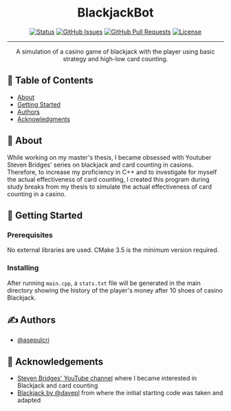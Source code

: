 <h1 align="center">BlackjackBot</h1>

<div align="center">

[![Status](https://img.shields.io/badge/status-active-success.svg)]()
[![GitHub Issues](https://img.shields.io/github/issues/asepulcri/BlackjackBot.svg)](https://github.com/asepulcri/BlackjackBot/issues)
[![GitHub Pull Requests](https://img.shields.io/github/issues-pr/asepulcri/BlackjackBot.svg)](https://github.com/asepulcri/BlackjackBot/pulls)
[![License](https://img.shields.io/badge/license-MIT-blue.svg)](/LICENSE)

</div>

---

<p align="center"> A simulation of a casino game of blackjack with the player using basic strategy and high-low card counting.
    <br> 
</p>

## 📝 Table of Contents

- [About](#about)
- [Getting Started](#getting_started)
- [Authors](#authors)
- [Acknowledgments](#acknowledgement)

## 🧐 About <a name = "about"></a>

While working on my master's thesis, I became obsessed with Youtuber Steven Bridges' series on blackjack and card counting in casions. Therefore, to increase my proficiency in C++ and to investigate for myself the actual effectiveness of card counting, I created this program during study breaks from my thesis to simulate the actual effectiveness of card counting in a casino.

## 🏁 Getting Started <a name = "getting_started"></a>

### Prerequisites

No external libraries are used. CMake 3.5 is the minimum version required.

### Installing

After running ```main.cpp```, a ```stats.txt``` file will be generated in the main directory showing the history of the player's money after 10 shoes of casino Blackjack.

## ✍️ Authors <a name = "authors"></a>

- [@asepulcri](https://github.com/asepulcri)

## 🎉 Acknowledgements <a name = "acknowledgement"></a>

- [Steven Bridges' YouTube channel](https://www.youtube.com/channel/UCqK0ukwGsTDh7sHih1OmLJA) where I became interested in Blackjack and card counting
- [Blackjack by @davepl](https://github.com/davepl/blackjack) from where the initial starting code was taken and adapted
